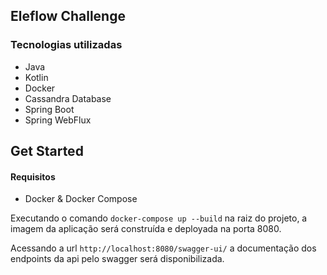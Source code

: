 ## Eleflow Challenge

### Tecnologias utilizadas

- Java
- Kotlin
- Docker
- Cassandra Database
- Spring Boot
- Spring WebFlux

## Get Started

#### Requisitos

- Docker & Docker Compose

Executando o comando `docker-compose up --build` na raiz do projeto, a imagem da aplicação será construída e deployada na porta 8080.

Acessando a url `http://localhost:8080/swagger-ui/` a documentação dos endpoints da api pelo swagger será disponibilizada.

